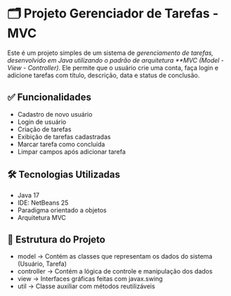 # 🗂 Projeto Gerenciador de Tarefas - MVC

Este é um projeto simples de um sistema de *gerenciamento de tarefas, desenvolvido em Java utilizando o padrão de arquitetura **MVC (Model - View - Controller)*. Ele permite que o usuário crie uma conta, faça login e adicione tarefas com título, descrição, data e status de conclusão.

## ✅ Funcionalidades

- Cadastro de novo usuário
- Login de usuário
- Criação de tarefas
- Exibição de tarefas cadastradas
- Marcar tarefa como concluída
- Limpar campos após adicionar tarefa

## 🛠 Tecnologias Utilizadas

- Java 17
- IDE: NetBeans 25
- Paradigma orientado a objetos
- Arquitetura MVC

## 📁 Estrutura do Projeto

- model → Contém as classes que representam os dados do sistema (Usuário, Tarefa)
- controller → Contém a lógica de controle e manipulação dos dados
- view → Interfaces gráficas feitas com javax.swing
- util → Classe auxiliar com métodos reutilizáveis
